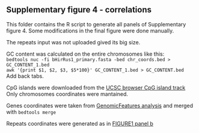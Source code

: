## Supplementary figure 4 - correlations

This folder contains the R script to generate all panels of Supplementary figure 4. Some modifications in the final figure were done manually. </br>

The repeats input was not uploaded gived its big size.</br>

GC content was calculated on the entire chromosomes like this:</br>
`bedtools nuc -fi bHirRus1_primary.fasta -bed chr_coords.bed > GC_CONTENT_1.bed`</br>
`awk '{print $1, $2, $3, $5*100}' GC_CONTENT_1.bed > GC_CONTENT.bed`</br>
Add back tabs.

CpG islands were downloaded from the [UCSC browser CpG island track](https://hgdownload.soe.ucsc.edu/hubs/GCF/015/227/805/GCF_015227805.1/bbi/GCF_015227805.1_bHirRus1.pri.v2.cpgIslandExt.bb)</br>
Only chromosomes coordinates were mantained.</br>

Genes coordinates were taken from [GenomicFeatures analysis](https://github.com/SwallowGenomics/BarnSwallow/tree/main/Analyses/GenomicFeatures) and merged with `bedtools merge`</br>

Repeats coordinates were generated as in [FIGURE1 panel b](https://github.com/SwallowGenomics/BarnSwallow/tree/main/Plots%20and%20figures/FIGURE1/panel_B)



